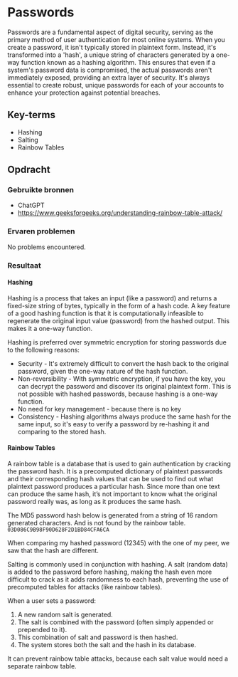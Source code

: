 # Passwords
Passwords are a fundamental aspect of digital security, serving as the primary method of user authentication for most online systems. When you create a password, it isn't typically stored in plaintext form. Instead, it's transformed into a 'hash', a unique string of characters generated by a one-way function known as a hashing algorithm. This ensures that even if a system's password data is compromised, the actual passwords aren't immediately exposed, providing an extra layer of security. It's always essential to create robust, unique passwords for each of your accounts to enhance your protection against potential breaches.


## Key-terms
- Hashing
- Salting
- Rainbow Tables

## Opdracht
### Gebruikte bronnen
- ChatGPT
- https://www.geeksforgeeks.org/understanding-rainbow-table-attack/

### Ervaren problemen
No problems encountered.

### Resultaat
#### Hashing
Hashing is a process that takes an input (like a password) and returns a fixed-size string of bytes, typically in the form of a hash code.
A key feature of a good hashing function is that it is computationally infeasible to regenerate the original input value (password) from the hashed output. This makes it a one-way function.

Hashing is preferred over symmetric encryption for storing passwords due to the following reasons:

- Security - It's extremely difficult to convert the hash back to the original password, given the one-way nature of the hash function.
- Non-reversibility - With symmetric encryption, if you have the key, you can decrypt the password and discover its original plaintext form. This is not possible with hashed passwords, because hashing is a one-way function.
- No need for key management - because there is no key
- Consistency - Hashing algorithms always produce the same hash for the same input, so it's easy to verify a password by re-hashing it and comparing to the stored hash.

#### Rainbow Tables

A rainbow table is a database that is used to gain authentication by cracking the password hash. It is a precomputed dictionary of plaintext passwords and their corresponding hash values that can be used to find out what plaintext password produces a particular hash. Since more than one text can produce the same hash, it’s not important to know what the original password really was, as long as it produces the same hash. 

The MD5 password hash below is generated from a string of 16 random generated characters. And is not found by the rainbow table.
`03D086C9B98F90D628F2D1BD84CFA6CA`

When comparing my hashed password (12345) with the one of my peer, we saw that the hash are different.

Salting is commonly used in conjunction with hashing. A salt (random data) is added to the password before hashing, making the hash even more difficult to crack as it adds randomness to each hash, preventing the use of precomputed tables for attacks (like rainbow tables).

When a user sets a password:
1. A new random salt is generated.
2. The salt is combined with the password (often simply appended or prepended to it).
3. This combination of salt and password is then hashed.
4. The system stores both the salt and the hash in its database.

It can prevent rainbow table attacks, because each salt value would need a separate rainbow table.